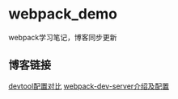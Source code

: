 # webpack_demo
webpack学习笔记，博客同步更新

## 博客链接
[devtool配置对比](http://www.cnblogs.com/hhhyaaon/p/5657469.html)
[webpack-dev-server介绍及配置](http://www.cnblogs.com/hhhyaaon/p/5664002.html)

